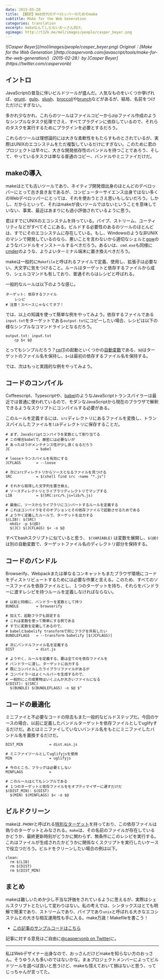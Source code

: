 ```yaml
---
date: 2015-05-20
title: 【翻訳】Web世代のデベロッパーのためのmake
subtitle: Make for the Web Generation
categories: translation
excerpt: makeなんてしらないおっさん向け。
ogimage: http://t32k.me/mol/images/people/casper_beyer.png
---
```


<cite class="citation">
![Casper Beyer](/mol/images/people/casper_beyer.png)
Original：[Make for the Web Generation
](http://caspervonb.com/javascript/tools/make-for-the-web-generation/)（<time>2015-02-28</time>）by [Casper Beyer](https://twitter.com/caspervonb)
</cite>

## イントロ

JavaScriptの普及に伴いビルドツールが盛んだ。人気なものをいくつか挙げれば、[grunt](http://gruntjs.com/)、[gulp](http://gulpjs.com/)、[slush](http://slushjs.github.io/#/)、[broccoli](https://github.com/broccolijs/broccoli)や[brunch](http://brunch.io/)などがあるが、結局、名前をつけただけにすぎない。

多かれ少なかれ、これらのツールはファイルコピーからzipファイル作成のようなシンプルなタスク処理でさえ、すべてプラグインに依存しているので、それらのタスクを実行するためにプラグインを必要とするだろう。

これらのツールは理想論的には大きな柔軟性をもたらすものとされているが、実際はUNIXのエコシステムをただ複製しているだけにすぎない。このために君のプロジェクトは早々に、大きな開発依存性のバンドルを持つことであろう、そして、やっているタスクは単なる普通のコピー、バンドルやミニファイだけだ。

## makeの導入

makeはとても古いツールであり、ネイティブ開発畑出身のほとんどのデベロッパーにとって古き良き友であるが、コンピューターサイエンス出身ではない多くのWebデベロッパーにとっては、それを使おうとさえ思いもしないだろう。しかし、だからといって、それはmakeが良いツールではないということを意味していない、事実、最近はあまりにも過小評価されているように思う。

君はすでにUNIXのエコシステムを持っている。パイプ、ストリーム、ユーティリティなどがすべてそこにある。ビルドする必要性のあるのツールのほとんどは、すでにそのエコシステムに存在している。もし、Windowsのような非UNIXのマシンで開発しているのなら、悪いことを言わないから適切なシェルと[gow](https://github.com/bmatzelle/gow/wiki)のようなバンドルをインストールするべきだろう。あるいは、`cmd.exe`も同様に[cmder](http://bliker.github.io/cmder/)のような、よりよいターミナル端末に置き換えべきだろう。

makeは一般的に`Makefile`と呼ばれるファイルで定義、使用し、拡張子は必要ない、大文字に気をつけること。ルールはターゲットと依存するファイルから成り、シェルコマンドも有しており、普通それらはレシピと呼ばれる。

一般的なルールは以下のような感じ。

```shell
ターゲット: 依存するファイル
    レシピ
# 注意！スペースじゃなくてタブ！
```

では、以上の知識を使って簡単な例をやってみよう。依存するファイルである`input.txt`をターゲットである`output.txt`にコピーしたい場合、レシピは以下の様なシンプルなコマンドラインとなるだろう。

```shell
output.txt: input.txt
	cp $< $@
```

とってもシンプルだろう？[cp(1)](http://linux.die.net/man/1/cp)の起動といくつかの[自動変数](https://www.gnu.org/software/make/manual/html_node/Automatic-Variables.html)である、`$@`はターゲットのファイル名を保持し、`$<`は最初の依存するファイル名を保持する。

では、次はもっと実践的な例をやってみよう。


## コードのコンパイル

Coffeescript、Typescriptや、[babel](https://babeljs.io/)のようなJavaScriptトランスパイラーは最近では普通に使われているので、モダンなJavaScriptから現在のブラウザで解釈できるようなスクリプトにコンパイルする必要がある。

このルールを定義するには、`src`ディレクトリにあるファイルを変換し、トランスパイルしたファイルを`lib`ディレクトリに保存することだ。


```shell
# まず、JavaScriptコンパイラを変数として割り当てる
# この場合babelで、厳密には必要ないが
# あったほうがメンテナンス性が少し良くなるだろう
JC            = babel

# looseトランスパイルを有効にする
JCFLAGS       = --loose

# 次にsrcディレクトリからソースとなるファイルを見つける
SRC           = $(shell find src -name "*.js")

# それから取得した文字列を置き換え、
# ソースディレクトリとライブラリディレクトリでマップする
LIB           = $(SRC:src/%.js=lib/%.js)

# 最後に、ソースからライブラリにコンバートするルールを定義する
# これはコンパイラをそのオプションとその依存ファイルで起動させるためである
# ようやく定義したルールで、ターゲットを出力する
$(LIB): $(SRC)
  mkdir -p $(@D)
  $(JC) $(JCFLAGS) $< -o $@
```

すべてbashスクリプトに似ていると思う、 `$(VARIABLE)` は変数を展開し、`$(@D)` は別の自動変数で、ターゲットファイル名のディレクトリ部分を保持する。


##  コードのバンドル

Browserify、Webpackまたは単なるコンキャットもまたブラウザ環境にコードをディストリビュートするためには必要な作業と言える。このため、すべてのソースファイルを依存ファイルとし、１つのターゲットを持ち、それらをバンドラーに渡すレシピを持つルールを定義しなければならない。


```shell
# 以前と同様に、バンドラーを変数として持つ
BUNDLE        = browserify

# 加えて、起動フラグも設定する
# これは変数を使って簡単にする例である
# すでに変数を定義してあるので、
# babelとbabelify transformで同じフラグを共有したい
BUNDLEFLAGS   = --transform babelify [$(JCFLAGS)]

# 次にバンドルファイル名を定義する
DIST          = dist.js

# ようやく、ルールを定義する、要は全てのを依存ファイルを
# バンドラーに渡し、ターゲットに出力する
# 既にコンパイルしたライブラリファイルがあるが
# コンパイラーはよくヘルパーを生成するので、
# 一般的にこの成果物はいくぶんか大きいファイルになる
$(DIST): $(SRC)
  $(BUNDLE) $(BUNDLEFLAGS) -o $@ $^
```

## コードの最適化

ミニファイと不必要なコードの除去もまた一般的なビルドステップだ。今回のケースの場合、以前に定義したバンドルターゲットを依存ファイルとしてuglifyするだけだ。あとはミニファイしていないバンドル名をもとにミニファイしたバンドル名を置換するだけだ。

```shell
DIST_MIN            = dist.min.js

# ミニファイツールとしてuglifyjsを使用
MIN                 = uglifyjs

# 今のところ、フラッグは必要としない
MINFLAGS            = 

# このルールはとてもシンプルである
# １つのターゲットと依存ファイルををオプティマイザーに通すだけだ
$(DIST_MIN): $(DIST)
  $(MIN) $(MINFLAGS) $< -o $@
```

## ビルドクリーン

makeは`.PHONY`と呼ばれる[特別なターゲット](https://www.gnu.org/software/make/manual/html_node/Special-Targets.html)を持っており、この依存ファイルは偽りのターゲットとみなされる。`make`は、その名前のファイルが存在しているかどうか、最終更新時刻がどうかに関わらず、無条件にこのレシピを実行する。これはファイルが生成されたかどうかに関係なくスクリプトを実行したいケースで役立つだろう。ビルドをクリーンしたい場合の例は以下。

```shell
clean:
  rm $(LIB)
  rm $(DIST)
  rm $(DIST_MIN)
```

## まとめ

makeは難しいためか少し不当な評価をされているように思えるが、実際はシェルスクリプトとたいして変わりはない。私の考えでは、シンタックスはとても明解で簡潔であり、ストリームであり、パイプであり`unix`と呼ばれる大きなエコシステムとの大きな相互運用性も手に入る。make万歳！Makefileを書こう！

+ [この記事のサンプルコードはこちら](https://gist.github.com/caspervonb/d2f4ea03c8166eef7d01)

記事に対する意見はご自由に[@caspervonb on Twitter](http://twitter.com/caspervonb)に。

***

私はWebデザイナー出身なので、おっさんだけどmakeを知らない方のおっさん。そうゆう人も多いのではないかな。まぁプロジェクトメンバーによってビルドツールを選べば良いと思うけど、makeも憶えておいて損はないと思う、ってじっちゃんが言ってた。
